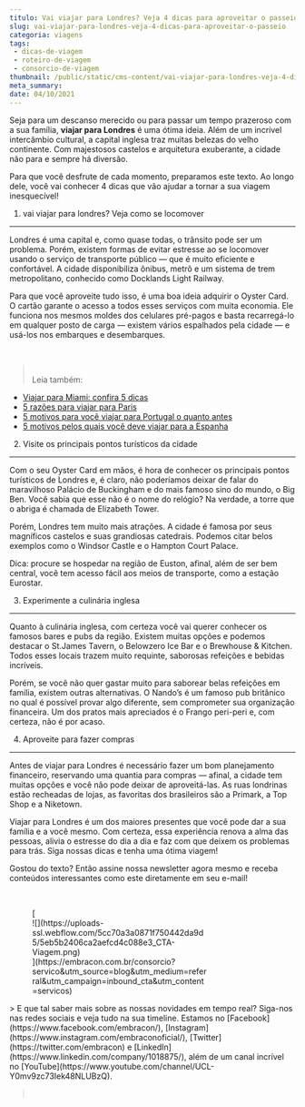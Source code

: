 ```yaml
---
titulo: Vai viajar para Londres? Veja 4 dicas para aproveitar o passeio!
slug: vai-viajar-para-londres-veja-4-dicas-para-aproveitar-o-passeio
categoria: viagens
tags:
 - dicas-de-viagem
 - roteiro-de-viagem
 - consorcio-de-viagem
thumbnail: /public/static/cms-content/vai-viajar-para-londres-veja-4-dicas-para-aproveitar-o-passeio.jpeg
meta_summary: 
date: 04/10/2021
---
```

Seja para um descanso merecido ou para passar um tempo prazeroso com a sua família, **viajar para Londres** é uma ótima ideia. Além de um incrível intercâmbio cultural, a capital inglesa traz muitas belezas do velho continente. Com majestosos castelos e arquitetura exuberante, a cidade não para e sempre há diversão.

Para que você desfrute de cada momento, preparamos este texto. Ao longo dele, você vai conhecer 4 dicas que vão ajudar a tornar a sua viagem inesquecível!

1. vai viajar para londres? Veja como se locomover
--------------------------------------------------

Londres é uma capital e, como quase todas, o trânsito pode ser um problema. Porém, existem formas de evitar estresse ao se locomover usando o serviço de transporte público — que é muito eficiente e confortável. A cidade disponibiliza ônibus, metrô e um sistema de trem metropolitano, conhecido como Docklands Light Railway.

Para que você aproveite tudo isso, é uma boa ideia adquirir o Oyster Card. O cartão garante o acesso a todos esses serviços com muita economia. Ele funciona nos mesmos moldes dos celulares pré-pagos e basta recarregá-lo em qualquer posto de carga — existem vários espalhados pela cidade — e usá-los nos embarques e desembarques.

‍

> ‍  
> Leia também:

- [Viajar para Miami: confira 5 dicas](https://www.embracon.com.br/blog/viajar-para-miami-confira-5-dicas)
- [5 razões para viajar para Paris](https://www.embracon.com.br/blog/5-razoes-para-viajar-para-paris)
- [5 motivos para você viajar para Portugal o quanto antes](https://www.embracon.com.br/blog/5-motivos-para-voce-viajar-para-portugal-o-quanto-antes)
- [5 motivos pelos quais você deve viajar para a Espanha](https://www.embracon.com.br/blog/5-motivos-pelos-quais-voce-deve-viajar-para-a-espanha)

2. Visite os principais pontos turísticos da cidade
---------------------------------------------------

Com o seu Oyster Card em mãos, é hora de conhecer os principais pontos turísticos de Londres e, é claro, não poderíamos deixar de falar do maravilhoso Palácio de Buckingham e do mais famoso sino do mundo, o Big Ben. Você sabia que esse não é o nome do relógio? Na verdade, a torre que o abriga é chamada de Elizabeth Tower.

Porém, Londres tem muito mais atrações. A cidade é famosa por seus magníficos castelos e suas grandiosas catedrais. Podemos citar belos exemplos como o Windsor Castle e o Hampton Court Palace.

Dica: procure se hospedar na região de Euston, afinal, além de ser bem central, você tem acesso fácil aos meios de transporte, como a estação Eurostar.

3. Experimente a culinária inglesa
----------------------------------

Quanto à culinária inglesa, com certeza você vai querer conhecer os famosos bares e pubs da região. Existem muitas opções e podemos destacar o St.James Tavern, o Belowzero Ice Bar e o Brewhouse &amp; Kitchen. Todos esses locais trazem muito requinte, saborosas refeições e bebidas incríveis.

Porém, se você não quer gastar muito para saborear belas refeições em família, existem outras alternativas. O Nando’s é um famoso pub britânico no qual é possível provar algo diferente, sem comprometer sua organização financeira. Um dos pratos mais apreciados é o Frango peri-peri e, com certeza, não é por acaso.

4. Aproveite para fazer compras
-------------------------------

Antes de viajar para Londres é necessário fazer um bom planejamento financeiro, reservando uma quantia para compras — afinal, a cidade tem muitas opções e você não pode deixar de aproveitá-las. As ruas londrinas estão recheadas de lojas, as favoritas dos brasileiros são a Primark, a Top Shop e a Niketown.

Viajar para Londres é um dos maiores presentes que você pode dar a sua família e a você mesmo. Com certeza, essa experiência renova a alma das pessoas, alivia o estresse do dia a dia e faz com que deixem os problemas para trás. Siga nossas dicas e tenha uma ótima viagem!

Gostou do texto? Então assine nossa newsletter agora mesmo e receba conteúdos interessantes como este diretamente em seu e-mail!

‍

<figure class="w-richtext-figure-type-image w-richtext-align-center" style="max-width:310px">[<div>![](https://uploads-ssl.webflow.com/5cc70a3a0871f750442da9d5/5eb5b2406ca2aefcd4c088e3_CTA-Viagem.png)</div>](https://embracon.com.br/consorcio?servico&utm_source=blog&utm_medium=referral&utm_campaign=inbound_cta&utm_content=servicos)</figure>> E que tal saber mais sobre as nossas novidades em tempo real? Siga-nos nas redes sociais e veja tudo na sua timeline. Estamos no [Facebook](https://www.facebook.com/embracon/), [Instagram](https://www.instagram.com/embraconoficial/), [Twitter](https://twitter.com/embracon) e [LinkedIn](https://www.linkedin.com/company/1018875/), além de um canal incrível no [YouTube](https://www.youtube.com/channel/UCL-Y0mv9zc73Iek48NLUBzQ).

> ‍
